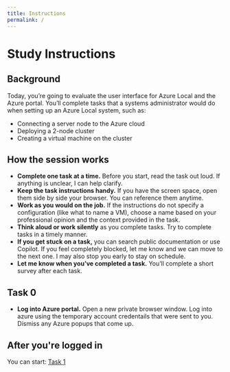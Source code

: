 ```yaml
---
title: Instructions
permalink: /
---
```



# Study Instructions

## Background

Today, you’re going to evaluate the user interface for Azure Local and the Azure portal. You’ll complete tasks that a systems administrator would do when setting up an Azure Local system, such as:

- Connecting a server node to the Azure cloud
- Deploying a 2-node cluster
- Creating a virtual machine on the cluster

## How the session works

- **Complete one task at a time.** Before you start, read the task out loud. If anything is unclear, I can help clarify.
- **Keep the task instructions handy.** If you have the screen space, open them side by side your browser. You can reference them anytime.
- **Work as you would on the job.** If the instructions do not specify a configuration (like what to name a VM), choose a name based on your professional opinion and the context provided in the task.
- **Think aloud or work silently** as you complete tasks. Try to complete tasks in a timely manner.
- **If you get stuck on a task,** you can search public documentation or use Copilot. If you feel completely blocked, let me know and we can move to the next one. I may also stop you early to stay on schedule.
- **Let me know when you’ve completed a task.** You’ll complete a short survey after each task.



## Task 0 
- **Log into Azure portal.** Open a new private browser window. Log into azure using the temporary account credentails that were sent to you. Dismiss any Azure popups that come up. 


## After you're logged in
You can start: [Task 1](task1.md)